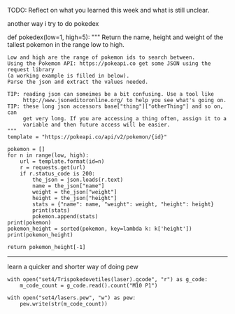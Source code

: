 TODO: Reflect on what you learned this week and what is still unclear.


another way i try to do pokedex

def pokedex(low=1, high=5):
    """ Return the name, height and weight of the tallest pokemon in the range low to high.

    Low and high are the range of pokemon ids to search between.
    Using the Pokemon API: https://pokeapi.co get some JSON using the request library
    (a working example is filled in below).
    Parse the json and extract the values needed.
    
    TIP: reading json can someimes be a bit confusing. Use a tool like
         http://www.jsoneditoronline.org/ to help you see what's going on.
    TIP: these long json accessors base["thing"]["otherThing"] and so on, can
         get very long. If you are accessing a thing often, assign it to a
         variable and then future access will be easier.
    """
    template = "https://pokeapi.co/api/v2/pokemon/{id}"

    pokemon = []
    for n in range(low, high):
        url = template.format(id=n)
        r = requests.get(url)
        if r.status_code is 200:
            the_json = json.loads(r.text)
            name = the_json["name"]
            weight = the_json["weight"]
            height = the_json["height"]
            stats = {"name": name, "weight": weight, "height": height}
            print(stats)
            pokemon.append(stats)
    print(pokemon)
    pokemon_height = sorted(pokemon, key=lambda k: k['height'])
    print(pokemon_height)

    return pokemon_height[-1]



--------------------------------------------------------------------------

learn a quicker and shorter way of doing pew

    with open("set4/Trispokedovetiles(laser).gcode", "r") as g_code:
        m_code_count = g_code.read().count("M10 P1")
    
    with open("set4/lasers.pew", "w") as pew:
        pew.write(str(m_code_count))